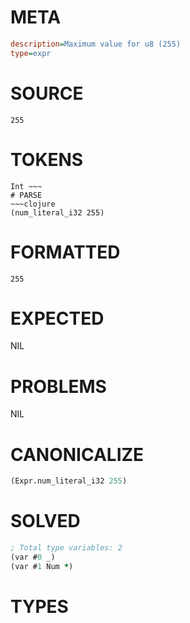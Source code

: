 # META
~~~ini
description=Maximum value for u8 (255)
type=expr
~~~
# SOURCE
~~~roc
255
~~~
# TOKENS
~~~text
Int ~~~
# PARSE
~~~clojure
(num_literal_i32 255)
~~~
# FORMATTED
~~~roc
255
~~~
# EXPECTED
NIL
# PROBLEMS
NIL
# CANONICALIZE
~~~clojure
(Expr.num_literal_i32 255)
~~~
# SOLVED
~~~clojure
; Total type variables: 2
(var #0 _)
(var #1 Num *)
~~~
# TYPES
~~~roc
~~~
